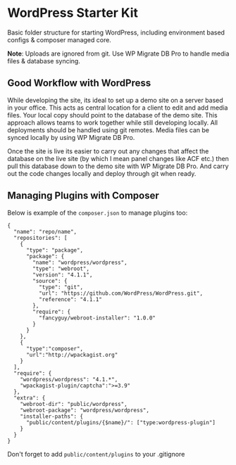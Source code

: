 # WordPress Starter Kit

Basic folder structure for starting WordPress, including environment based configs & composer managed core.

**Note**: Uploads are ignored from git. Use WP Migrate DB Pro to handle media files & database syncing.

## Good Workflow with WordPress

While developing the site, its ideal to set up a demo site on a server based in your office. This acts as central location for a client to edit and add media files. Your local copy should point  to the database of the demo site. This approach allows teams to work together while still developing locally. All deployments should be handled using git remotes. Media files can be synced locally by using WP Migrate DB Pro.

Once the site is live its easier to carry out any changes that affect the database on the live site (by which I mean panel changes like ACF etc.) then pull this database down to the demo site with WP Migrate DB Pro. And carry out the code changes locally and deploy through git when ready.

## Managing Plugins with Composer

Below is example of the `composer.json` to manage plugins too:

```
{
  "name": "repo/name",
  "repositories": [
    {
      "type": "package",
      "package": {
        "name": "wordpress/wordpress",
        "type": "webroot",
        "version": "4.1.1",
        "source": {
          "type": "git",
          "url": "https://github.com/WordPress/WordPress.git",
          "reference": "4.1.1"
        },
        "require": {
          "fancyguy/webroot-installer": "1.0.0"
        }
      }
    },
    {
      "type":"composer",
      "url":"http://wpackagist.org"
    }
  ],
  "require": {
    "wordpress/wordpress": "4.1.*",
    "wpackagist-plugin/captcha":">=3.9"
  },
  "extra": {
    "webroot-dir": "public/wordpress",
    "webroot-package": "wordpress/wordpress",
    "installer-paths": {
      "public/content/plugins/{$name}/": ["type:wordpress-plugin"]
    }
  }
}
```

Don't forget to add `public/content/plugins` to your .gitignore
